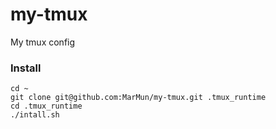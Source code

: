 # my-tmux
My tmux config

### Install

```
cd ~
git clone git@github.com:MarMun/my-tmux.git .tmux_runtime
cd .tmux_runtime
./intall.sh
```
